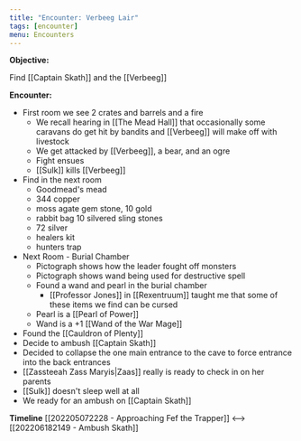 ```yaml
---
title: "Encounter: Verbeeg Lair"
tags: [encounter]
menu: Encounters
---
```

**Objective:** 

Find [[Captain Skath]] and the [[Verbeeg]]

**Encounter:**

- First room we see 2 crates and barrels and a fire
	- We recall hearing in [[The Mead Hall]] that occasionally some caravans do get hit by bandits and [[Verbeeg]] will make off with livestock
	- We get attacked by [[Verbeeg]], a bear, and an ogre
	- Fight ensues
	- [[Sulk]] kills [[Verbeeg]]
- Find in the next room
	- Goodmead's mead
	- 344 copper
	- moss agate gem stone, 10 gold
	- rabbit bag 10 silvered sling stones
	- 72 silver
	- healers kit
	- hunters trap
- Next Room - Burial Chamber
	- Pictograph shows how the leader fought off monsters
	- Pictograph shows wand being used for destructive spell
	- Found a wand and pearl in the burial chamber
		- [[Professor Jones]] in [[Rexentruum]] taught me that some of these items we find can be cursed
	- Pearl is a [[Pearl of Power]]
	- Wand is a +1 [[Wand of the War Mage]]
- Found the [[Cauldron of Plenty]]
- Decide to ambush [[Captain Skath]]
- Decided to collapse the one main entrance to the cave to force entrance into the back entrances
- [[Zassteeah Zass Maryis|Zaas]] really is ready to check in on her parents
- [[Sulk]] doesn't sleep well at all
- We ready for an ambush on [[Captain Skath]]

**Timeline**
 [[202205072228 - Approaching Fef the Trapper]] <--> [[202206182149 - Ambush Skath]]